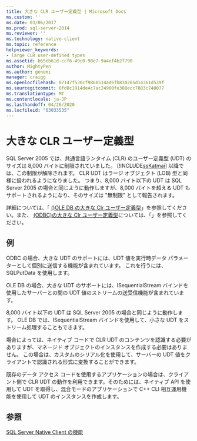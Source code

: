 ```yaml
---
title: 大きな CLR ユーザー定義型 | Microsoft Docs
ms.custom: ''
ms.date: 03/06/2017
ms.prod: sql-server-2014
ms.reviewer: ''
ms.technology: native-client
ms.topic: reference
helpviewer_keywords:
- large CLR user-defined types
ms.assetid: b65eb61d-ccf6-49c0-98e7-9a4ef4b2f790
author: MightyPen
ms.author: genemi
manager: craigg
ms.openlocfilehash: 07147f530cf9860514ad6fb830205d14361d539f
ms.sourcegitcommit: 6fd8c1914de4c7ac24900fe388ecc7883c740077
ms.translationtype: MT
ms.contentlocale: ja-JP
ms.lasthandoff: 04/26/2020
ms.locfileid: "63033535"
---
```

# <a name="large-clr-user-defined-types"></a>大きな CLR ユーザー定義型
  SQL Server 2005 では、共通言語ランタイム (CLR) のユーザー定義型 (UDT) のサイズは 8,000 バイトに制限されていました。 [!INCLUDE[ssKatmai](../../../includes/sskatmai-md.md)] 以降では、この制限が解除されます。 CLR UDT はラージ オブジェクト (LOB) 型と同様に扱われるようになりました。 つまり、8,000 バイト以下の UDT は SQL Server 2005 の場合と同じように動作しますが、8,000 バイトを超える UDT もサポートされるようになり、そのサイズは "無制限" として報告されます。  
  
 詳細については、「 [&#40;&#41;OLE DB の大きな Clr ユーザー定義型](../ole-db/large-clr-user-defined-types-ole-db.md)」を参照してください。また、 [&#40;ODBC&#41;の大きな Clr ユーザー定義型](../odbc/large-clr-user-defined-types-odbc.md)については、「」を参照してください。  
  
## <a name="use-cases"></a>例  
 ODBC の場合、大きな UDT のサポートには、UDT 値を実行時データ パラメーターとして個別に送信する機能が含まれています。 これを行うには、SQLPutData を使用します。  
  
 OLE DB の場合、大きな UDT のサポートには、ISequentialStream バインドを使用したサーバーとの間の UDT 値のストリームの送受信機能が含まれています。  
  
 8,000 バイト以下の UDT は SQL Server 2005 の場合と同じように動作します。 OLE DB では、ISequentialStream バインドを使用して、小さな UDT をストリーム処理することもできます。  
  
 場合によっては、ネイティブ コードで CLR UDT のコンテンツを認識する必要がありますが、マネージド オブジェクトのインスタンスを作成する必要はありません。 この場合は、カスタムのシリアル化を使用して、サーバーの UDT 値をクライアントで認識される形式に変換することができます。  
  
 既存のデータ アクセス コードを使用するアプリケーションの場合は、クライアント側で CLR UDT の動作を利用できます。そのためには、ネイティブ API を使用して UDT を取得し、混合モードのアプリケーションで C++ CLI 相互運用機能を使用して UDT のインスタンスを作成します。  
  
## <a name="see-also"></a>参照  
 [SQL Server Native Client の機能](sql-server-native-client-features.md)  
  
  
